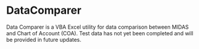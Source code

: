 # DataComparer
Data Comparer is a VBA Excel utility for data comparison between MIDAS and Chart of Account (COA).
Test data has not yet been completed and will be provided in future updates.
